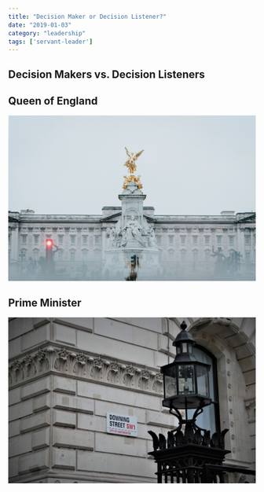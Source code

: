 ```yaml
---
title: "Decision Maker or Decision Listener?"
date: "2019-01-03"
category: "leadership"
tags: ['servant-leader']
---
```


## Decision Makers vs. Decision Listeners

## Queen of England
![Golden statue](lea-fabienne-628669-unsplash.jpg)


## Prime Minister
![10 Downing Street Sign](jordhan-madec-608544-unsplash.jpg)